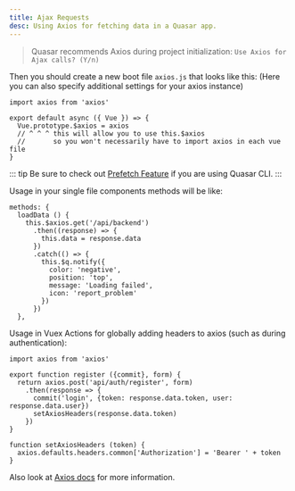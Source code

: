 ```yaml
---
title: Ajax Requests
desc: Using Axios for fetching data in a Quasar app.
---
```


> Quasar recommends Axios during project initialization: `Use Axios for Ajax calls? (Y/n)`

Then you should create a new boot file `axios.js` that looks like this:
(Here you can also specify additional settings for your axios instance)

```
import axios from 'axios'

export default async ({ Vue }) => {
  Vue.prototype.$axios = axios
  // ^ ^ ^ this will allow you to use this.$axios
  //       so you won't necessarily have to import axios in each vue file
}
```

::: tip
Be sure to check out [Prefetch Feature](/quasar-cli/cli-documentation/prefetch-feature) if you are using Quasar CLI.
:::

Usage in your single file components methods will be like:
```
methods: {
  loadData () {
    this.$axios.get('/api/backend')
      .then((response) => {
        this.data = response.data
      })
      .catch(() => {
        this.$q.notify({
          color: 'negative',
          position: 'top',
          message: 'Loading failed',
          icon: 'report_problem'
        })
      })
  },
```

Usage in Vuex Actions for globally adding headers to axios (such as during authentication):
```
import axios from 'axios'

export function register ({commit}, form) {
  return axios.post('api/auth/register', form)
    .then(response => {
      commit('login', {token: response.data.token, user: response.data.user})
      setAxiosHeaders(response.data.token)
    })
}

function setAxiosHeaders (token) {
  axios.defaults.headers.common['Authorization'] = 'Bearer ' + token
}
```

Also look at [Axios docs](https://github.com/axios/axios) for more information.
